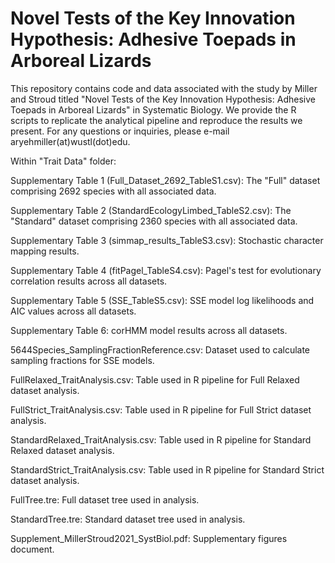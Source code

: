 # Novel Tests of the Key Innovation Hypothesis: Adhesive Toepads in Arboreal Lizards

This repository contains code and data associated with the study by Miller and Stroud titled "Novel Tests of the Key Innovation Hypothesis: Adhesive Toepads in Arboreal Lizards" in Systematic Biology. We provide the R scripts to replicate the analytical pipeline and reproduce the results we present. For any questions or inquiries, please e-mail aryehmiller(at)wustl(dot)edu. 

Within "Trait Data" folder: 

Supplementary Table 1 (Full_Dataset_2692_TableS1.csv): The "Full" dataset comprising 2692 species with all associated data. 

Supplementary Table 2 (StandardEcologyLimbed_TableS2.csv): The "Standard" dataset comprising 2360 species with all associated data.

Supplementary Table 3 (simmap_results_TableS3.csv): Stochastic character mapping results.

Supplementary Table 4 (fitPagel_TableS4.csv): Pagel's test for evolutionary correlation results across all datasets.

Supplementary Table 5 (SSE_TableS5.csv): SSE model log likelihoods and AIC values across all datasets.

Supplementary Table 6: corHMM model results across all datasets. 

5644Species_SamplingFractionReference.csv: Dataset used to calculate sampling fractions for SSE models.

FullRelaxed_TraitAnalysis.csv: Table used in R pipeline for Full Relaxed dataset analysis.

FullStrict_TraitAnalysis.csv: Table used in R pipeline for Full Strict dataset analysis.

StandardRelaxed_TraitAnalysis.csv: Table used in R pipeline for Standard Relaxed dataset analysis.

StandardStrict_TraitAnalysis.csv: Table used in R pipeline for Standard Strict dataset analysis.

FullTree.tre: Full dataset tree used in analysis.

StandardTree.tre: Standard dataset tree used in analysis.

Supplement_MillerStroud2021_SystBiol.pdf: Supplementary figures document.
